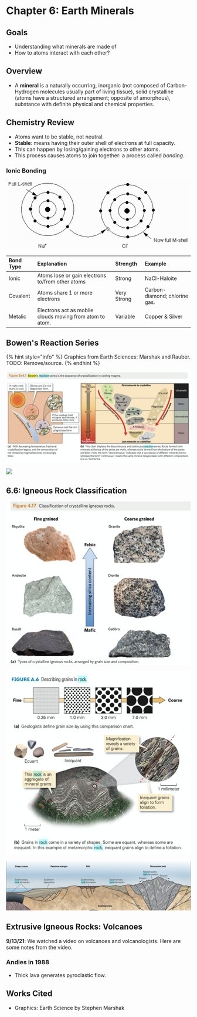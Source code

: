 # Chapter 6: Earth Minerals

## Goals

* Understanding what minerals are made of
* How to atoms interact with each other?

## Overview

* A **mineral** is a naturally occurring, inorganic \(not composed of Carbon-Hydrogen molecules usually part of living tissue\), solid crystalline \(atoms have a structured arrangement; opposite of amorphous\),  substance with definite physical and chemical properties. 

## Chemistry Review

* Atoms want to be stable, not neutral.
* **Stable**: means having their outer shell of electrons at full capacity.
* This can happen by losing/gaining electrons to other atoms.
* This process causes atoms to join together: a process called _bonding_.

### Ionic Bonding

![](../../.gitbook/assets/image%20%28582%29.png)

| Bond Type | Explanation | Strength | Example |
| :--- | :--- | :--- | :--- |
| Ionic | Atoms lose or gain electrons to/from other atoms | Strong | NaCl-Haloite |
| Covalent | Atoms share 1 or more electrons | Very Strong | Carbon-diamond; chlorine gas. |
| Metalic | Electrons act as mobile clouds moving from atom to atom. | Variable | Copper & Silver |

## Bowen's Reaction Series

{% hint style="info" %}
Graphics from Earth Sciences: Marshak and Rauber. TODO: Remove/source.
{% endhint %}

![](../../.gitbook/assets/image%20%28609%29.png)

![](../../.gitbook/assets/image%20%28610%29.png)

## 6.6: Igneous Rock Classification

![](../../.gitbook/assets/image%20%28605%29.png)

![](../../.gitbook/assets/image%20%28607%29.png)

![](../../.gitbook/assets/image%20%28612%29.png)

## Extrusive Igneous Rocks: Volcanoes

**9/13/21**: We watched a video on volcanoes and volcanologists. Here are some notes from the video.

### Andies in 1988

* Thick lava generates pyroclastic flow.

## Works Cited

* Graphics: Earth Science by Stephen Marshak

